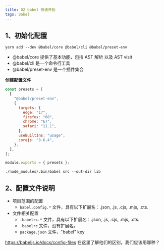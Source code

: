 ```yaml
---
title: 02 babel 快速开始
tags: Babel
---
```


## 1、初始化配置

```shell
yarn add --dev @babel/core @babel/cli @babel/preset-env
```

- @babel/core 提供了基本功能，包括 AST 解析 以及 AST visit
- @babel/cli 是一个命令行工具
- @babel/preset-env 是一个插件集合

**创建配置文件**

```js
const presets = [
  [
    "@babel/preset-env",
    {
      targets: {
        edge: "17",
        firefox: "60",
        chrome: "67",
        safari: "11.1",
      },
      useBuiltIns: "usage",
      corejs: "3.6.4",
    },
  ],
];

module.exports = { presets };
```

```
./node_modules/.bin/babel src --out-dir lib
```

## 2、配置文件说明

- 项目范围的配置
  - `babel.config.*` 文件，具有以下扩展名：.json, .js, .cjs, .mjs, .cts.
- 文件相关配置
  - `.babelrc.*` 文件，具有以下扩展名：.json, .js, .cjs, .mjs, .cts.
  - `.babelrc` 文件，没有扩展名。
  - `package.json` 文件，"babel" key

https://babeljs.io/docs/config-files 在这里了解他们的区别，我们应该用哪种？